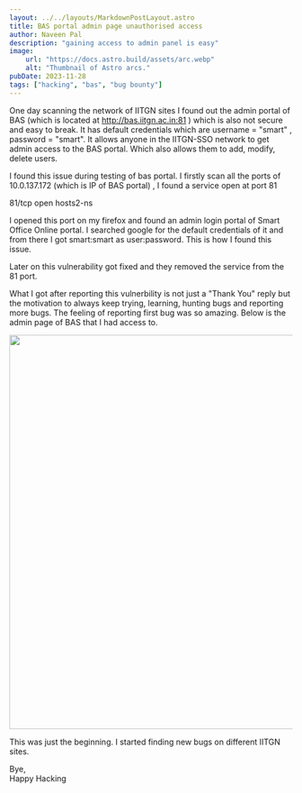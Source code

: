 ```yaml
---
layout: ../../layouts/MarkdownPostLayout.astro
title: BAS portal admin page unauthorised access
author: Naveen Pal
description: "gaining access to admin panel is easy"
image:
    url: "https://docs.astro.build/assets/arc.webp"
    alt: "Thumbnail of Astro arcs."
pubDate: 2023-11-28
tags: ["hacking", "bas", "bug bounty"]
---
```


<!-- I have hacked the admin page of BAS portal
here are some information -->

One day scanning the network of IITGN sites I found out the admin portal of BAS (which is located at http://bas.iitgn.ac.in:81 ) which is also not secure and easy to break. It has default credentials which are username = "smart" , password = "smart". It allows anyone in the IITGN-SSO network to get admin access to the BAS portal. Which also allows them to add, modify, delete users.

I found this issue during testing of bas portal. I firstly scan all the ports of 10.0.137.172 (which is IP of BAS portal) , I found a service open at port 81

81/tcp   open  hosts2-ns

I opened this port on my firefox and found an admin login portal of Smart Office Online portal. I searched google for the default credentials of it and from there I got smart:smart as user:password. This is how I found this issue.

Later on this vulnerability got fixed and they removed the service from the 81 port.

What I got after reporting this vulnerbility is not just a "Thank You" reply but the motivation to always keep trying, learning, hunting bugs and reporting more bugs. The feeling of reporting first bug was so amazing.
Below is the admin page of BAS that I had access to.

<img src="/post/bas-admin-page.png" width="700"/>

This was just the beginning. I started finding new bugs on different IITGN sites.

Bye,<br>
Happy Hacking